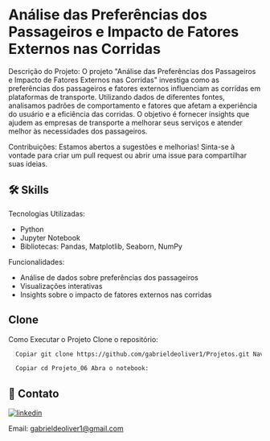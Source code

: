 

# Análise das Preferências dos Passageiros e Impacto de Fatores Externos nas Corridas

Descrição do Projeto: O projeto "Análise das Preferências dos Passageiros e Impacto de Fatores Externos nas Corridas" investiga como as preferências dos passageiros e fatores externos influenciam as corridas em plataformas de transporte. Utilizando dados de diferentes fontes, analisamos padrões de comportamento e fatores que afetam a experiência do usuário e a eficiência das corridas. O objetivo é fornecer insights que ajudem as empresas de transporte a melhorar seus serviços e atender melhor às necessidades dos passageiros.

Contribuições: Estamos abertos a sugestões e melhorias! Sinta-se à vontade para criar um pull request ou abrir uma issue para compartilhar suas ideias.




## 🛠 Skills

Tecnologias Utilizadas:

- Python
- Jupyter Notebook
- Bibliotecas: Pandas, Matplotlib, Seaborn, NumPy

Funcionalidades:

- Análise de dados sobre preferências dos passageiros
- Visualizações interativas
- Insights sobre o impacto de fatores externos nas corridas


## Clone

Como Executar o Projeto Clone o repositório:

```bash
  Copiar git clone https://github.com/gabrieldeoliver1/Projetos.git Navegue até o diretório do projeto:
```

```bash
  Copiar cd Projeto_06 Abra o notebook:
```





## 🔗 Contato

[![linkedin](https://img.shields.io/badge/linkedin-0A66C2?style=for-the-badge&logo=linkedin&logoColor=white)](https://www.linkedin.com/in/gabrieldeoliver1/)

Email: gabrieldeoliver1@gmail.com

